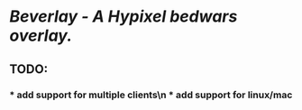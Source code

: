 # *Beverlay - A Hypixel bedwars overlay.*

## **TODO**:
### * add support for multiple clients\n * add support for linux/mac
